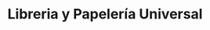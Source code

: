 ---
title: "Libreria y Papelería Universal"
url: /santa-tecla/libreria-y-papeleria-universal/
shop: material de oficina
---